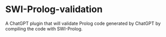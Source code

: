 # SWI-Prolog-validation
A ChatGPT plugin that will validate Prolog code generated by ChatGPT by compiling the code with SWI-Prolog.
